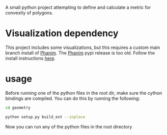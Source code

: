 A small python project attempting to define and calculate a metric for convexity of polygons. 

# Visualization dependency

This project includes some visualizations, but this requires a custom main branch install of [Phanim](https://github.com/quirijndubois/phanim). The [Phanim](https://github.com/quirijndubois/phanim) pypi release is too old. Follow the install instructions [here](https://github.com/quirijndubois/phanim).

# usage

Before running one of the python files in the root dir, make sure the cython bindings are compiled. You can do this by running the following:

```bash
cd geometry
```

```bash
python setup.py build_ext --inplace
```

Now you can run any of the python files in the root directory